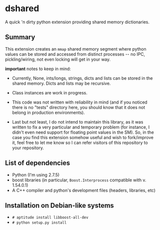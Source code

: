 dshared
=======

A quick 'n dirty python extension providing shared memory dictionaries.

## Summary

This extension creates an `mmap` shared memory segment where python values can
be stored and accessed from distinct processes -- no IPC, pickling/wiring, not
even locking will get in your way.

**important** notes to keep in mind:

* Currently, None, ints/longs, strings, dicts and lists can be stored in the
  shared memory. Dicts and lists may be recursive.

* Class instances are work in progress.

* This code was not written with reliability in mind (and if you noticed there
  is no "tests" directory here, you should know that it does not belong in
  production environments).

* Last but not least, I do not intend to maintain this library, as it was
  written to fix a very particular and temporary problem (for instance, I
  didn't even need support for floating point values in the SM). So, in the
  case you find this extension somehow useful and wish to fork/improve it,
  feel free to let me know so I can refer visitors of this repository to your
  repository.

## List of dependencies

 * Python (I'm using 2.7.5)
 * boost libraries (in particular, `Boost.Interprocess` compatible with v. 1.54.0.1)
 * A C++ compiler and python's development files (headers, libraries, etc)

## Installation on Debian-like systems
 * `# aptitude install libboost-all-dev`
 * `# python setup.py install`

##
